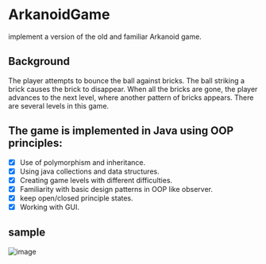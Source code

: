 # ArkanoidGame
 implement a version of the old and familiar Arkanoid game.
## Background 
The player attempts to bounce the ball against bricks. The ball striking a brick causes the brick to disappear. When all the bricks are gone, the player advances to the next level, where another pattern of bricks appears.
There are several levels in this game.

## The game is implemented in Java using OOP principles:
- [x] Use of polymorphism and inheritance.
- [x] Using java collections and data structures.
- [x] Creating game levels with different difficulties.
- [x] Familiarity with basic design patterns in OOP like observer.
- [x] keep open/closed principle states.
- [x] Working with GUI.
 ## sample
 
![image](https://user-images.githubusercontent.com/73064092/156007489-9efc9cfa-e2bc-4c57-b7c4-02028606d83c.png)




